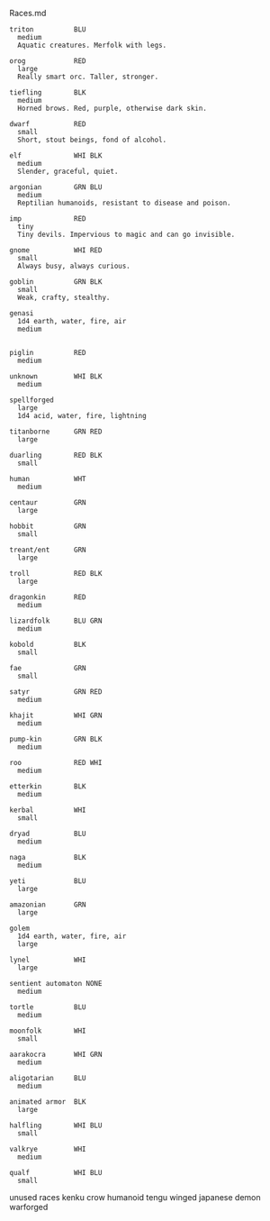 Races.md

    triton          BLU
      medium
      Aquatic creatures. Merfolk with legs.

    orog            RED
      large
      Really smart orc. Taller, stronger.

    tiefling        BLK
      medium
      Horned brows. Red, purple, otherwise dark skin.

    dwarf           RED
      small
      Short, stout beings, fond of alcohol.

    elf             WHI BLK
      medium
      Slender, graceful, quiet. 

    argonian        GRN BLU
      medium
      Reptilian humanoids, resistant to disease and poison.

    imp             RED
      tiny
      Tiny devils. Impervious to magic and can go invisible.
      
    gnome           WHI RED
      small
      Always busy, always curious.

    goblin          GRN BLK
      small
      Weak, crafty, stealthy.

    genasi          
      1d4 earth, water, fire, air
      medium
      

    piglin          RED
      medium

    unknown         WHI BLK
      medium

    spellforged 
      large
      1d4 acid, water, fire, lightning

    titanborne      GRN RED
      large

    duarling        RED BLK 
      small

    human           WHT
      medium

    centaur         GRN
      large

    hobbit          GRN
      small

    treant/ent      GRN
      large

    troll           RED BLK
      large

    dragonkin       RED
      medium

    lizardfolk      BLU GRN
      medium

    kobold          BLK     
      small

    fae             GRN
      small

    satyr           GRN RED
      medium 

    khajit          WHI GRN
      medium

    pump-kin        GRN BLK
      medium

    roo             RED WHI
      medium

    etterkin        BLK
      medium

    kerbal          WHI
      small

    dryad           BLU
      medium

    naga            BLK
      medium

    yeti            BLU
      large

    amazonian       GRN
      large

    golem        
      1d4 earth, water, fire, air
      large

    lynel           WHI
      large

    sentient automaton NONE
      medium

    tortle          BLU
      medium

    moonfolk        WHI  
      small

    aarakocra       WHI GRN
      medium

    aligotarian     BLU
      medium

    animated armor  BLK 
      large

    halfling        WHI BLU
      small

    valkrye         WHI
      medium

    qualf           WHI BLU   
      small


unused races
    kenku
        crow humanoid
    tengu
        winged japanese demon
    warforged
